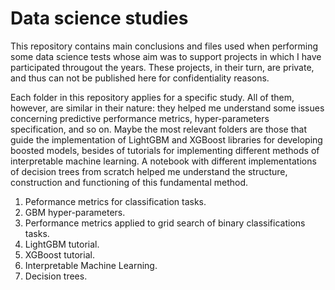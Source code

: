 # Data science studies
This repository contains main conclusions and files used when performing some data science tests whose aim was to support projects in which I have participated througout the years. These projects, in their turn, are private, and thus can not be published here for confidentiality reasons.

Each folder in this repository applies for a specific study. All of them, however, are similar in their nature: they helped me understand some issues concerning predictive performance metrics, hyper-parameters specification, and so on. Maybe the most relevant folders are those that guide the implementation of LightGBM and XGBoost libraries for developing boosted models, besides of tutorials for implementing different methods of interpretable machine learning. A notebook with different implementations of decision trees from scratch helped me understand the structure, construction and functioning of this fundamental method.

1. Peformance metrics for classification tasks.
2. GBM hyper-parameters.
3. Performance metrics applied to grid search of binary classifications tasks.
4. LightGBM tutorial.
5. XGBoost tutorial.
6. Interpretable Machine Learning.
7. Decision trees.
